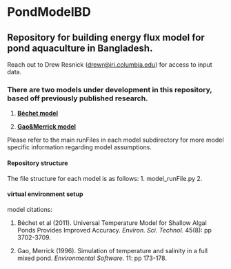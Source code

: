 # PondModelBD
## Repository for building energy flux model for pond aquaculture in Bangladesh.

Reach out to Drew Resnick (drewr@iri.columbia.edu) for access to input data.

### **There are two models under development in this repository, based off previously published research.**

1. [**Béchet model**](https://pubs.acs.org/doi/abs/10.1021/es1040706?casa_token=ESVwMRuKWPcAAAAA:HW2Sep8goMov3i3losRrXzoIGboixMLpDiK4P8XxgKxK1asz4I_xuzJ0tKGTFrIVi4oJjamJCc3QAA)

2. [**Gao&Merrick model**](https://www.semanticscholar.org/paper/Simulation-of-temperature-and-salinity-in-a-fully-Gao-Merrick/e062ad4f52f4eed06c57285d871e8b8f2257b57d)

Please refer to the main runFiles in each model subdirectory for more model specific information regarding model assumptions.

#### Repository structure

The file structure for each model is as follows: 
    1. model_runFile.py
    2. 

#### virtual environment setup

model citations:
1. Béchet et al (2011). Universal Temperature Model for Shallow Algal Ponds Provides Improved Accuracy. *Environ. Sci. Technol.* 45(8): pp 3702-3709.

2. Gao, Merrick (1996). Simulation of temperature and salinity in a full mixed pond. *Environmental Software*. 11: pp 173-178.